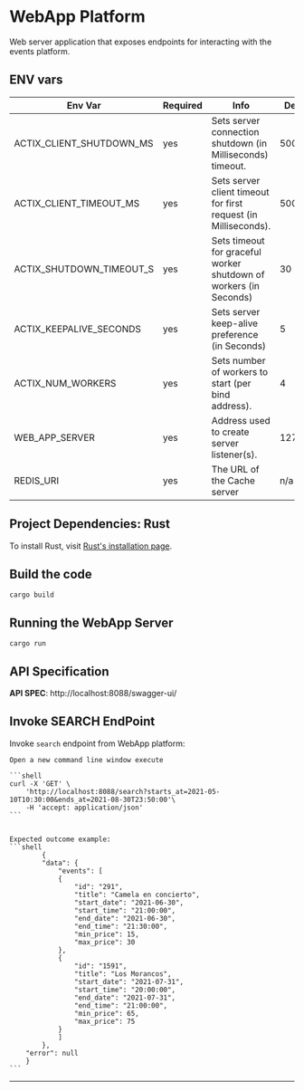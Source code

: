 # WebApp Platform

Web server application that exposes endpoints for interacting with the events platform.

## ENV vars

| Env Var                                             | Required | Info                                                                          | Default Value                             |
| --------------------------------------------------- | -------- | ----------------------------------------------------------------------------- | ----------------------------------------- |
| ACTIX_CLIENT_SHUTDOWN_MS                             | yes      |  Sets server connection shutdown (in Milliseconds) timeout.                                                 | 5000                                       |
| ACTIX_CLIENT_TIMEOUT_MS                           | yes      | Sets server client timeout for first request (in Milliseconds).                                        | 5000                                        |
| ACTIX_SHUTDOWN_TIMEOUT_S                               | yes         | Sets timeout for graceful worker shutdown of workers (in Seconds)                                       | 30                                       |
| ACTIX_KEEPALIVE_SECONDS                               | yes         | Sets server keep-alive preference (in Seconds)                                           | 5                                       |
| ACTIX_NUM_WORKERS                               | yes         | Sets number of workers to start (per bind address).                                          | 4                                      |
| WEB_APP_SERVER                               | yes         |  Address used to create server listener(s).                                      | 127.0.0.1:8088                                       |
| REDIS_URI                               | yes         | The URL of the Cache server                                            | n/a                                       |


## Project Dependencies: Rust

To install Rust, visit [Rust's installation page](https://www.rust-lang.org/tools/install).


## Build the code

```shell
cargo build
```

## Running the WebApp Server

```shell
cargo run
```

## API Specification
**API SPEC**: http://localhost:8088/swagger-ui/

## Invoke SEARCH EndPoint
Invoke `search` endpoint from WebApp platform:
   
    Open a new command line window execute

    ```shell
    curl -X 'GET' \
        'http://localhost:8088/search?starts_at=2021-05-10T10:30:00&ends_at=2021-08-30T23:50:00'\
        -H 'accept: application/json'
    ```


    Expected outcome example: 
    ```shell
            {
            "data": {
                "events": [
                {
                    "id": "291",
                    "title": "Camela en concierto",
                    "start_date": "2021-06-30",
                    "start_time": "21:00:00",
                    "end_date": "2021-06-30",
                    "end_time": "21:30:00",
                    "min_price": 15,
                    "max_price": 30
                },
                {
                    "id": "1591",
                    "title": "Los Morancos",
                    "start_date": "2021-07-31",
                    "start_time": "20:00:00",
                    "end_date": "2021-07-31",
                    "end_time": "21:00:00",
                    "min_price": 65,
                    "max_price": 75
                }
                ]
            },
        "error": null
        }
    ```


---------------